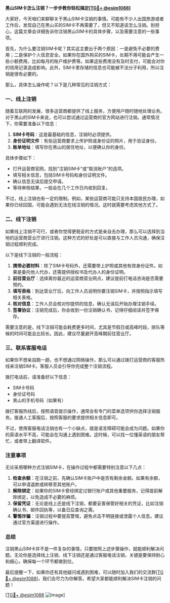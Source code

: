 **黑山SIM卡怎么注销？一步步教你轻松搞定[[TG💪+ @esim1088](https://t.me/s/esim1088)]**

大家好，今天咱们来聊聊关于黑山SIM卡注销的事情。可能有不少人出国旅游或者工作后，发现自己在黑山买的SIM卡不再需要了，但又不知道该怎么注销。别担心，这篇文章会详细告诉你注销黑山SIM卡的具体步骤，以及需要注意的一些事项。

首先，为什么要注销SIM卡呢？其实这主要出于两个原因：一是避免不必要的费用；二是保护个人信息安全。如果你在国外购买的SIM卡，长期不用可能会产生一些小额费用，比如每月的账户维护费等。如果这些费用没有及时支付，可能会对你的信用记录造成影响。此外，SIM卡里存储的信息也可能被不法分子利用，所以注销是很有必要的。

那么，具体怎么操作呢？以下是几种常见的注销方式：

### 一、线上注销

随着互联网的发展，很多运营商都提供了线上服务，方便用户随时随地处理业务。对于黑山的SIM卡来说，也可以尝试通过运营商的官方网站进行注销。通常情况下，你需要准备以下信息：

1. **SIM卡号码**：这是最基础的信息，注销时必须提供。
2. **身份证明文件**：有些运营商要求上传护照或身份证的照片，用于验证身份。
3. **账单地址**：填写你在黑山的居住地址，以便确认你的身份。

具体步骤如下：
- 打开运营商官网，找到“注销SIM卡”或“取消账户”的选项。
- 填写相关信息，包括SIM卡号码和身份证明文件。
- 确认信息无误后提交申请。
- 等待审核结果，一般会在几个工作日内收到回复。

不过，线上注销也有一定的限制。例如，某些运营商可能只支持本国居民办理，如果你已经回国，可能会遇到无法在线注销的情况。这时就需要考虑其他方式了。

### 二、线下注销

如果线上注销不可行，或者你觉得更稳妥的方式是亲自去办理，那么可以选择到当地的运营商营业厅进行注销。这种方式的好处是可以直接与工作人员沟通，确保注销过程顺利完成。

以下是线下注销的一般流程：
1. **携带必要材料**：除了SIM卡号码外，还需要带上护照或其他有效身份证件。如果是委托他人代办，还需提供授权书及代办人的身份证明。
2. **前往营业厅**：选择离你最近的运营商营业网点，建议提前打电话咨询是否需要预约。
3. **填写表格**：到达营业厅后，向工作人员说明你要注销SIM卡，并按照指示填写相关表格。
4. **核对信息**：工作人员会核对你提供的信息，确认无误后开始办理注销手续。
5. **签署协议**：注销完成后，你会收到一份注销确认书，记得仔细阅读并签字保存。

需要注意的是，线下注销可能会耗费更多时间，尤其是节假日或高峰时段，排队等候的时间可能会比较长。因此，建议尽量避开高峰期前往营业厅。

### 三、联系客服电话

如果你不想亲自跑一趟，也不想通过网络操作，那么可以通过拨打运营商的客服热线来注销SIM卡。客服人员会引导你完成整个注销流程。

拨打电话前，请准备好以下信息：
- SIM卡号码
- 身份证号码
- 黑山的手机号码（如果有）

拨打客服热线后，按照语音提示操作，通常会有专门的菜单选项供你选择注销服务。接通人工客服后，按照客服的要求提供相关信息即可。

不过，使用客服电话注销也有一个小缺点，就是语言障碍可能会成为问题。如果你的英语水平不高，可能会在沟通上遇到困难。这时候，可以找一位懂英语的朋友帮忙，或者带上翻译软件。

### 注意事项

无论采用哪种方式注销SIM卡，在操作过程中都需要特别注意以下几点：

1. **检查余额**：在注销之前，先确认SIM卡账户中是否有剩余金额。如果有余额，可以申请退款或转移至其他账户。
2. **解除绑定**：如果你的SIM卡曾经绑定过银行账户或其他重要服务，记得提前解除绑定，以免造成不必要的麻烦。
3. **保留凭证**：无论是线上还是线下注销，都要妥善保管好相关的凭证，比如注销确认书、邮件回执等，以备日后查询之需。
4. **警惕诈骗**：注销过程中要提高警惕，避免点击不明链接或泄露个人信息。建议通过官方渠道进行操作。

### 总结

注销黑山SIM卡并不是一件复杂的事情，只要按照上述步骤操作，就能顺利解决问题。无论你是选择线上注销、线下注销还是通过客服电话注销，关键是要保持耐心和细心，确保每一个环节都做到位。

最后提醒一下，如果你还有其他疑问或遇到困难，可以随时加入我们的交流群[[TG💪+ @esim1088](https://t.me/s/esim1088)]，我们会尽力为你解答。希望大家都能顺利解决SIM卡注销的问题！

[[TG💪+ @esim1088](https://t.me/s/esim1088) ![Image](https://i.postimg.cc/4NQfJmqS/Snipaste-2025-05-13-00-14-12.png)]